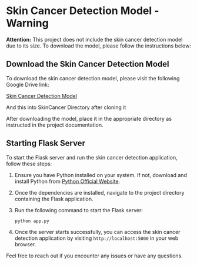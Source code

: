 # Skin Cancer Detection Model - Warning

**Attention:** This project does not include the skin cancer detection model due to its size. To download the model, please follow the instructions below:

## Download the Skin Cancer Detection Model

To download the skin cancer detection model, please visit the following Google Drive link:

[Skin Cancer Detection Model](https://drive.google.com/file/d/1w1NWTaQRcLj0PgwG--h7r2lqdTZUBpcK/view?usp=sharing)

And  this into SkinCancer  Directory after cloning it

After downloading the model, place it in the appropriate directory as instructed in the project documentation.

## Starting Flask Server

To start the Flask server and run the skin cancer detection application, follow these steps:

1. Ensure you have Python installed on your system. If not, download and install Python from [Python Official Website](https://www.python.org/).


2. Once the dependencies are installed, navigate to the project directory containing the Flask application.

3. Run the following command to start the Flask server:

    ```
    python app.py
    ```

4. Once the server starts successfully, you can access the skin cancer detection application by visiting `http://localhost:5000` in your web browser.

Feel free to reach out if you encounter any issues or have any questions.
